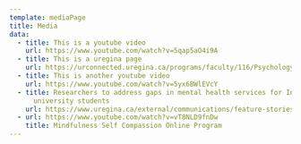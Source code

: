 ```yaml
---
template: mediaPage
title: Media
data:
  - title: This is a youtube video
    url: https://www.youtube.com/watch?v=5qap5aO4i9A
  - title: This is a uregina page
    url: https://urconnected.uregina.ca/programs/faculty/116/Psychology
  - title: This is another youtube video
    url: https://www.youtube.com/watch?v=5yx6BWlEVcY
  - title: Researchers to address gaps in mental health services for Indigenous
      university students
    url: https://www.uregina.ca/external/communications/feature-stories/current/2020/01-27.html
  - url: https://www.youtube.com/watch?v=vT8NLD9fnDw
    title: Mindfulness Self Compassion Online Program
---
```

